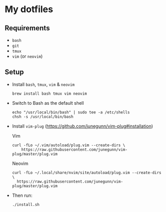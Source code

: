 # My dotfiles

## Requirements
- `bash`
- `git`
- `tmux`
- `vim` (or `neovim`)

## Setup
- Install `bash`, `tmux`, `vim` & `neovim`
  ```
  brew install bash tmux vim neovim
  ```

- Switch to Bash as the default shell
  ```
  echo "/usr/local/bin/bash" | sudo tee -a /etc/shells
  chsh -s /usr/local/bin/bash
  ```

- Install `vim-plug` (https://github.com/junegunn/vim-plug#installation)

  Vim
  ```
  curl -fLo ~/.vim/autoload/plug.vim --create-dirs \
      https://raw.githubusercontent.com/junegunn/vim-plug/master/plug.vim
  ```
  Neovim
  ```
  curl -fLo ~/.local/share/nvim/site/autoload/plug.vim --create-dirs \
    https://raw.githubusercontent.com/junegunn/vim-plug/master/plug.vim
  ```

- Then run:
  ```
  ./install.sh
  ```
